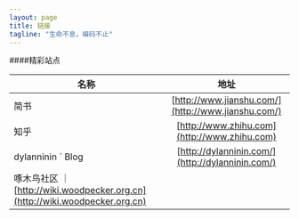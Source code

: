 ```yaml
---
layout: page
title: 链接
tagline: "生命不息，编码不止"
---
```


####精彩站点

| 名称           | 地址           |
| ------------  |:-------------:|
| 简书           | [http://www.jianshu.com/](http://www.jianshu.com/)  |
| 知乎           | [http://www.zhihu.com](http://www.zhihu.com)|
| dylanninin ` Blog| [http://dylanninin.com/](http://dylanninin.com/)|
| 啄木鸟社区      ｜[http://wiki.woodpecker.org.cn](http://wiki.woodpecker.org.cn) |